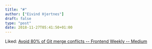 ```yaml
---
title: "#"
author: ["Eivind Hjertnes"]
draft: false
type: "post"
date: 2018-11-27T05:41:50+01:00
---
```


Liked:
[Avoid
80% of Git merge conflicts -- Frontend Weekly -- Medium](https://medium.com/front-end-hacking/avoid-80-of-merge-conflicts-with-git-rebase-b5d755a082a6)

